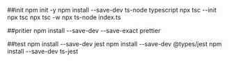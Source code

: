 
##init
npm init -y
npm install --save-dev ts-node typescript
npx tsc --init
npx tsc
npx tsc -w
npx ts-node index.ts 

##pritier
npm install --save-dev --save-exact prettier

##test
npm install --save-dev jest
npm install --save-dev @types/jest
npm install --save-dev ts-jest
